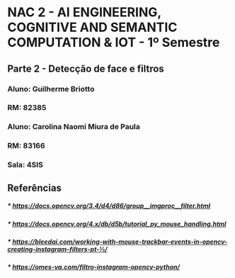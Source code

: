 # NAC 2 - AI ENGINEERING, COGNITIVE AND SEMANTIC COMPUTATION & IOT - 1º Semestre


## Parte 2 - Detecção de face e filtros

### Aluno: Guilherme Briotto
### RM: 82385

### Aluno: Carolina Naomi Miura de Paula
### RM: 83166

### Sala: 4SIS




 


## Referências
##### * https://docs.opencv.org/3.4/d4/d86/group__imgproc__filter.html
##### * https://docs.opencv.org/4.x/db/d5b/tutorial_py_mouse_handling.html
##### * https://bleedai.com/working-with-mouse-trackbar-events-in-opencv-creating-instagram-filters-pt-⅓/
##### * https://omes-va.com/filtro-instagram-opencv-python/
